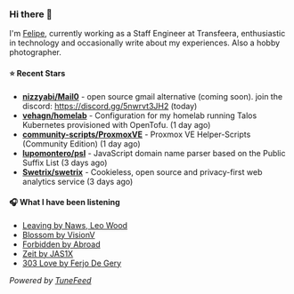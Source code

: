 ### Hi there 👋

I'm [Felipe](https://felipevm.com), currently working as a Staff Engineer at Transfeera, enthusiastic in technology and occasionally write about my experiences. Also a hobby photographer.

#### ⭐ Recent Stars
- **[nizzyabi/Mail0](https://github.com/nizzyabi/Mail0)** - open source gmail alternative (coming soon). join the discord: https://discord.gg/5nwrvt3JH2 (today)
- **[vehagn/homelab](https://github.com/vehagn/homelab)** - Configuration for my homelab running Talos Kubernetes provisioned with OpenTofu. (1 day ago)
- **[community-scripts/ProxmoxVE](https://github.com/community-scripts/ProxmoxVE)** - Proxmox VE Helper-Scripts (Community Edition)  (1 day ago)
- **[lupomontero/psl](https://github.com/lupomontero/psl)** - JavaScript domain name parser based on the Public Suffix List (3 days ago)
- **[Swetrix/swetrix](https://github.com/Swetrix/swetrix)** - Cookieless, open source and privacy-first web analytics service (3 days ago)

#### 🎧 What I have been listening
- [Leaving by Naws, Leo Wood](https://open.spotify.com/track/3yVsJMfcWrASEI4Fv7stRe)
- [Blossom by VisionV](https://open.spotify.com/track/5kAv0wk38BRqdMPbaGbKQe)
- [Forbidden by Abroad](https://open.spotify.com/track/0as1lvy0Cf4MosH8xr5kdk)
- [Zeit by JAS1X](https://open.spotify.com/track/2rrwIbWYr6G783dBVWX9ds)
- [303 Love by Ferjo De Gery](https://open.spotify.com/track/5Q2rM0igErsUVNM83XwZZn)

_Powered by [TuneFeed](https://tunefeed.app?ref=github.com)_
